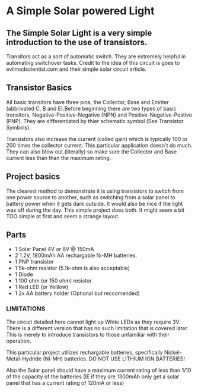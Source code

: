 # A Simple Solar powered Light
## The Simple Solar Light is a very simple introduction to the use of transistors.
Transitors act as a sort of automatic switch.  They are extremely helpful in automating switchover tasks. Credit to the idea of this circuit is goes to evilmadscientist.com and their simple solar circuit article.

## Transistor Basics
All basic transitors have three pins, the Collector, Base and Emitter (abbrivated C, B and E).Before beginning there are two types of basic transitors, Negative-Positive-Negative (NPN) and Positive-Negative-Postive (PNP).  They are differentiated by thier schematic symbol (See Transistor Symbols).  

Transistors also increase the current (called gain) which is typically 100 or 200 times the collector current. This particular application doesn't do much.  They can also blow out (literally) so make sure the Collector and Base current less than than the maximum rating.

## Project basics
The clearest method to demonstrate it is using transistors to switch from one power source to another, such as switching from a solar panel to battery power when it gets dark outside.  It would also be nice if the light was off during the day.  This simple project does both. It might seem a bit TOO simple at first and seem a strange layout.

## Parts
  - 1 Solar Panel 4V or 6V @ 150mA
  - 2 1.2V, 1800mAh AA rechargable Ni-MH batteries.
  - 1 PNP transistor
  - 1 5k-ohm resistor (5.1k-ohm is also acceptable)
  - 1 Diode
  - 1 100 ohm (or 150 ohm) resistor
  - 1 Red LED (or Yelllow)
  - 1 2x AA battery holder (Optional but reccomended)

### LIMITATIONS
  The circuit detailed here cannot light up White LEDs as they require 3V.  There is a different version that has no such limitation that is covered later.  This is merely to introduce transistors to those unfamiliar with their operation. 
  
  This particular project utilizes rechargable batteries, specifically Nickel-Metal-Hydride (Ni-MH) batteries.  DO NOT USE LITHIUM ION BATTERIES!  
  
  Also the Solar panel should have a maximum current rating of less than 1/10 of the capacity of the batteries (IE if they are 1300mAh only get a solar panel that has a current rating of 120mA or less)
